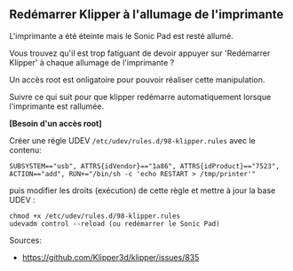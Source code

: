 ## Redémarrer Klipper à l'allumage de l'imprimante

L'imprimante a été éteinte mais le Sonic Pad est resté allumé.

Vous trouvez qu'il est trop fatiguant de devoir appuyer sur 'Redémarrer Klipper' à chaque allumage de l'imprimante ?

Un accès root est onligatoire pour pouvoir réaliser cette manipulation.

Suivre ce qui suit pour que klipper redémarre automatiquement lorsque l'imprimante est rallumée.

**[Besoin d'un accès root]**

Créer une régle UDEV `/etc/udev/rules.d/98-klipper.rules` avec le contenu:

```
SUBSYSTEM=="usb", ATTRS{idVendor}=="1a86", ATTRS{idProduct}=="7523", ACTION=="add", RUN+="/bin/sh -c 'echo RESTART > /tmp/printer'"
```

puis modifier les droits (exécution) de cette règle et mettre à jour la base UDEV :

```
chmod +x /etc/udev/rules.d/98-klipper.rules
udevadm control --reload (ou redémarrer le Sonic Pad)
```

Sources:
- https://github.com/Klipper3d/klipper/issues/835
